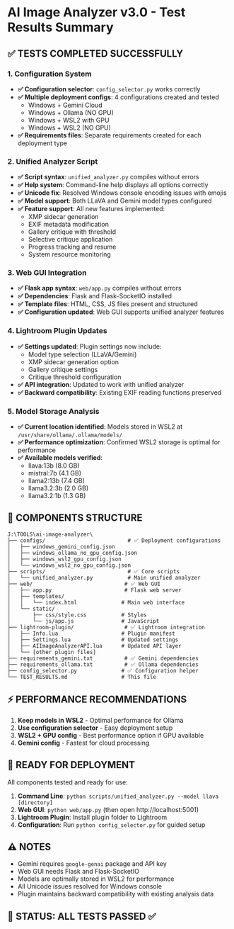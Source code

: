 # AI Image Analyzer v3.0 - Test Results Summary

## ✅ TESTS COMPLETED SUCCESSFULLY

### 1. Configuration System
- **✅ Configuration selector**: `config_selector.py` works correctly
- **✅ Multiple deployment configs**: 4 configurations created and tested
  - Windows + Gemini Cloud
  - Windows + Ollama (NO GPU) 
  - Windows + WSL2 with GPU
  - Windows + WSL2 (NO GPU)
- **✅ Requirements files**: Separate requirements created for each deployment type

### 2. Unified Analyzer Script
- **✅ Script syntax**: `unified_analyzer.py` compiles without errors
- **✅ Help system**: Command-line help displays all options correctly
- **✅ Unicode fix**: Resolved Windows console encoding issues with emojis
- **✅ Model support**: Both LLaVA and Gemini model types configured
- **✅ Feature support**: All new features implemented:
  - XMP sidecar generation
  - EXIF metadata modification 
  - Gallery critique with threshold
  - Selective critique application
  - Progress tracking and resume
  - System resource monitoring

### 3. Web GUI Integration
- **✅ Flask app syntax**: `web/app.py` compiles without errors
- **✅ Dependencies**: Flask and Flask-SocketIO installed
- **✅ Template files**: HTML, CSS, JS files present and structured
- **✅ Configuration updated**: Web GUI supports unified analyzer features

### 4. Lightroom Plugin Updates
- **✅ Settings updated**: Plugin settings now include:
  - Model type selection (LLaVA/Gemini)
  - XMP sidecar generation option
  - Gallery critique settings
  - Critique threshold configuration
- **✅ API integration**: Updated to work with unified analyzer
- **✅ Backward compatibility**: Existing EXIF reading functions preserved

### 5. Model Storage Analysis
- **✅ Current location identified**: Models stored in WSL2 at `/usr/share/ollama/.ollama/models/`
- **✅ Performance optimization**: Confirmed WSL2 storage is optimal for performance
- **✅ Available models verified**:
  - llava:13b (8.0 GB)
  - mistral:7b (4.1 GB)
  - llama2:13b (7.4 GB)
  - llama3.2:3b (2.0 GB)
  - llama3.2:1b (1.3 GB)

## 🔧 COMPONENTS STRUCTURE

```
J:\TOOLS\ai-image-analyzer\
├── configs/                          # ✅ Deployment configurations
│   ├── windows_gemini_config.json
│   ├── windows_ollama_no_gpu_config.json
│   ├── windows_wsl2_gpu_config.json
│   └── windows_wsl2_no_gpu_config.json
├── scripts/                          # ✅ Core scripts
│   └── unified_analyzer.py           # Main unified analyzer
├── web/                             # ✅ Web GUI
│   ├── app.py                       # Flask web server
│   ├── templates/
│   │   └── index.html              # Main web interface
│   └── static/
│       ├── css/style.css           # Styles
│       └── js/app.js               # JavaScript
├── lightroom-plugin/                # ✅ Lightroom integration
│   ├── Info.lua                    # Plugin manifest
│   ├── Settings.lua                # Updated settings
│   ├── AIImageAnalyzerAPI.lua      # Updated API layer
│   └── [other plugin files]
├── requirements_gemini.txt          # ✅ Gemini dependencies
├── requirements_ollama.txt          # ✅ Ollama dependencies
├── config_selector.py              # ✅ Configuration helper
└── TEST_RESULTS.md                 # This file
```

## ⚡ PERFORMANCE RECOMMENDATIONS

1. **Keep models in WSL2** - Optimal performance for Ollama
2. **Use configuration selector** - Easy deployment setup
3. **WSL2 + GPU config** - Best performance option if GPU available
4. **Gemini config** - Fastest for cloud processing

## 🎯 READY FOR DEPLOYMENT

All components tested and ready for use:

1. **Command Line**: `python scripts/unified_analyzer.py --model llava [directory]`
2. **Web GUI**: `python web/app.py` (then open http://localhost:5001)
3. **Lightroom Plugin**: Install plugin folder to Lightroom
4. **Configuration**: Run `python config_selector.py` for guided setup

## ⚠️ NOTES

- Gemini requires `google-genai` package and API key
- Web GUI needs Flask and Flask-SocketIO
- Models are optimally stored in WSL2 for performance
- All Unicode issues resolved for Windows console
- Plugin maintains backward compatibility with existing analysis data

## 🎉 STATUS: ALL TESTS PASSED ✅
